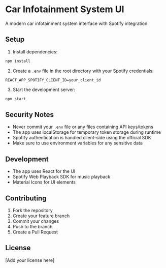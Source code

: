 # Car Infotainment System UI

A modern car infotainment system interface with Spotify integration.

## Setup

1. Install dependencies:
```bash
npm install
```

2. Create a `.env` file in the root directory with your Spotify credentials:
```
REACT_APP_SPOTIFY_CLIENT_ID=your_client_id
```

3. Start the development server:
```bash
npm start
```

## Security Notes

- Never commit your `.env` file or any files containing API keys/tokens
- The app uses localStorage for temporary token storage during runtime
- Spotify authentication is handled client-side using the official SDK
- Make sure to use environment variables for any sensitive data

## Development

- The app uses React for the UI
- Spotify Web Playback SDK for music playback
- Material Icons for UI elements

## Contributing

1. Fork the repository
2. Create your feature branch
3. Commit your changes
4. Push to the branch
5. Create a Pull Request

## License

[Add your license here]
